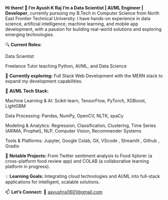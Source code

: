 **Hi there! 👋 I’m Ayush K Raj**
**I’m a Data Scientist | AI/ML Engineer | Developer**, currently pursuing my B.Tech in Computer Science from North East Frontier Technical University. I have hands-on experience in data science, artificial intelligence, machine learning, and mobile app development, with a passion for building real-world solutions and exploring emerging technologies.

🔍 **Current Roles:**

Data Scientist 

Freelance Tutor teaching Python, AI/ML, and Data Science

🌱 **Currently exploring:** Full Stack Web Development with the MERN stack to expand my development capabilities.

🤖 **AI/ML Tech Stack:**

Machine Learning & AI: Scikit-learn, TensorFlow, PyTorch, XGBoost, LightGBM

Data Processing: Pandas, NumPy, OpenCV, NLTK, spaCy

Modeling & Analytics: Regression, Classification, Clustering, Time Series (ARIMA, Prophet), NLP, Computer Vision, Recommender Systems

Tools & Platforms: Jupyter, Google Colab, Git, VScode , Streamlit , Github , Gradio 

🚀 **Notable Projects:** From Twitter sentiment analysis to Food Xplorer (a cross-platform food review app) and COLAB (a collaborative learning platform in progress).

💡 **Learning Goals:** Integrating cloud technologies and AI/ML into full-stack applications for intelligent, scalable solutions.

📫 **Let’s Connect:**
📧 aayushraj1601@gmail.com

